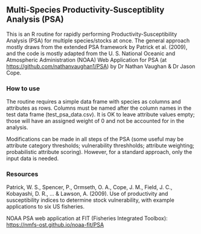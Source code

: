 ## Multi-Species Productivity-Susceptiblity Analysis (PSA)

This is an R routine for rapidly performing Productivity-Susceptibility Analysis (PSA) for multiple species/stocks at once. The general approach mostly draws from the extended PSA framework by Patrick et al. (2009), and the code is mostly adapted from the U. S. National Oceanic and Atmospheric Administration (NOAA) Web Application for PSA (at https://github.com/nathanvaughan1/PSA) by Dr Nathan Vaughan & Dr Jason Cope. 

### How to use

The routine requires a simple data frame with species as columns and attributes as rows. Columns must be named after the column names in the test data frame (test_psa_data.csv). It is OK to leave attribute values empty; those will have an assigned weight of 0 and not be accounted for in the analysis.

Modifications can be made in all steps of the PSA (some useful may be attribute category thresholds; vulnerability threshholds; attribute weighting; probabilistic attribute scoring). However, for a standard approach, only the input data is needed.

### Resources
Patrick, W. S., Spencer, P., Ormseth, O. A., Cope, J. M., Field, J. C., Kobayashi, D. R., ... & Lawson, A. (2009). Use of productivity and susceptibility indices to determine stock vulnerability, with example applications to six US fisheries.

NOAA PSA web application at FIT (Fisheries Integrated Toolbox): https://nmfs-ost.github.io/noaa-fit/PSA


